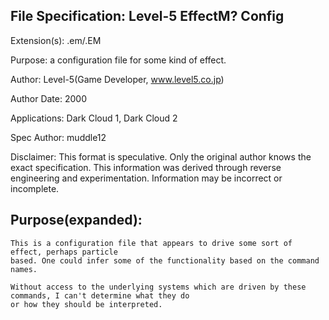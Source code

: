 File Specification:		Level-5 EffectM? Config
------------------------------------------------------------------------------------------------

Extension(s):			.em/.EM

Purpose:			a configuration file for some kind of effect.

Author:				Level-5(Game Developer, www.level5.co.jp)

Author Date:			2000

Applications:			Dark Cloud 1, Dark Cloud 2

Spec Author:			muddle12

Disclaimer:				This format is speculative. Only the original author knows the exact specification.
	This information was derived through reverse engineering and experimentation. Information may be incorrect or	
	incomplete.

Purpose(expanded):
------------------------------------------------------------------------------------------------

	This is a configuration file that appears to drive some sort of effect, perhaps particle
	based. One could infer some of the functionality based on the command names.
	
	Without access to the underlying systems which are driven by these commands, I can't determine what they do
	or how they should be interpreted.
